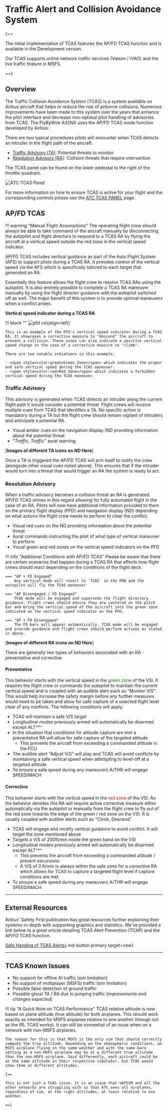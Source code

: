 # Traffic Alert and Collision Avoidance System

{==

The initial implementation of TCAS features the AP/FD TCAS function and is available in the Development version.

Our TCAS supports online network traffic services (Vatsim / IVAO) and the live traffic feature in MSFS.

==}

## Overview

The Traffic Collision Avoidance System (TCAS) is a system available on Airbus aircraft that helps to reduce the risk of airborne collisions. Numerous improvements have been made to this system over the years that enhance the pilot interface and decrease non-optimal pilot handling of advisories from TCAS. The FlyByWire A32NX uses the AP/FD TCAS mode function developed by Airbus.

There are two typical procedures pilots will encounter when TCAS detects an intruder in the flight path of the aircraft.

- [Traffic Advisory (TA)](#traffic-advisory): Potential threats to monitor
- [Resolution Advisory (RA)](#resolution-advisory): Collision threats that require intervention

The TCAS panel can be found on the lower pedestal to the right of the throttle quadrant.

![ATC-TCAS Panel](../../assets/a32nx-briefing/pedestal/ATC-TCAS.jpg "ATC-TCAS Panel")

For more information on how to ensure TCAS is active for your flight and the corresponding controls please see the [ATC TCAS PANEL](../../a32nx-briefing/flight-deck/pedestal/atc-tcas.md) page.

## AP/FD TCAS

!!! warning "Manual Flight Assumptions"
    The operating flight crew should always be able to take command of the aircraft manually by disconnecting the autopilot and flight directors to respond to a TCAS RA by flying the aircraft at a vertical speed outside the red zone in the vertical speed indicator.

AP/FD TCAS includes vertical guidance as part of the Auto Flight System (AFS) to support pilots during a TCAS RA. It provides control of the vertical speed via the AFS which is specifically tailored to each target that generated an RA. 

Essentially this feature allows the flight crew to resolve TCAS RAs using the autopilot. It is also entirely possible to complete a TCAS RA maneuver manually by using the flight director guidance with the autopilot switched off as well. The major benefit of this system is to provide optimal maneuvers when a conflict arises.

**Vertical speed indicator during a TCAS RA**

!!! block ""
    ![pfd vsi](../../assets/advanced-guides/flight/pfd-vsi.png){align=left}

    This is an example of the PFD's vertical speed indicator during a TCAS RA. It showcases a corrective measure to "descend" the aircraft to prevent a collision. These zones can also indicate a positive vertical speed change in the case of a corrective measure to "climb".

    There are two notable indiations in this example. 

    - <span style=color:green>Green Zone</span> which indicates the proper and safe vertical speed during the TCAS maneuver. 
    - <span style=color:red>Red Zone</span> which indicates a forbidden vertical speed during the TCAS maneuver.

### Traffic Advisory

This advisory is generated when TCAS detects an intruder along the current flight path it would consider a potential threat. Flight crews will receive multiple cues from TCAS that identifies a TA. No specific action is mandatory during a TA but the flight crew should remain vigilant of intruders and anticipate a potential RA. 

- Visual amber cues on the navigation display (ND providing information about the potential threat
- "*Traffic, Traffic*" aural warning

[**Images of different TA icons on ND Here**]

Once a TA is triggered the AP/FD TCAS will arm itself to notify the crew (alongside other visual cues noted above). This ensures that if the intruder would turn into a threat that would trigger an RA the system is ready to act.

### Resolution Advisory

When a traffic advisory becomes a collision threat an RA is generated. AP/FD TCAS shines in this regard allowing for fully automated flight in the case of an RA. Pilots will now have additional information provided to them on the primary flight display (PFD) and navigation display (ND) depending on what actions the flight crew needs to perform to clear the conflict.

- Visual red cues on the ND providing information about the potential threat
- Aural commands instructing the pilot of what type of vertical maneuver to perform
- Visual green and red zones on the vertical speed indicators on the PFD

!!! info "Additional Conditions with AP/FD TCAS"
    Please be aware that there are certain scenarios that happen during a TCAS RA that affects how flight crews should react depending on the conditions of the flight deck.

    === "AP + FD Engaged"
        Any vertical mode will revert to `TCAS` in the FMA and the autopilot will fly the TCAS maneuver

    === "AP Disengaged / FD Engaged"
        TCAS mode will be engaged and supercede the flight directory guidance. Flight crews should ensure they are centered on the pitch bar and bring the vertical speed of the aircraft into the green zone indicated on the vertical speed indicator on the PFD.

    === "AP + FD Disengaged"
        The FD bars will appear automatically. TCAS mode will be engaged and provide guidance and flight crews should perform actions as stated in above.

[**Images of different RA icons on ND Here**]

There are generally two types of behaviors associated with an RA - preventative and corrective

#### Preventative

This behavior starts with the vertical speed in the <span style=color:green>green zone</span> of the VSI. It requires the flight crew or commands the autopilot to maintain the current vertical speed and is coupled with an audible alert such as "Monitor V/S". This would help increase the safety margin before any further measures would need to be taken and allow for safe capture of a selected flight level clear of any conflicts. The following conditions will apply:

- TCAS will maintain a safe V/S target
- Longitudinal modes previously armed will automatically be disarmed except ALT^*^
- In the situation that conditions for altitude capture are met a preventative RA will allow for safe capture of the targeted altitude
    - This prevents the aircraft from exceeding a commanded altitude in the FCU
- The audible alert "Adjust V/S" will play and TCAS will avoid conflicts by maintaining a safe vertical speed when attempting to level-off at a targeted altitude
- To ensure a safe speed during any maneuvers A/THR will engage SPEED/MACH

#### Corrective

This behavior starts with the vertical speed in the <span style=color:red>red zone</span> of the VSI. As the behavior denotes this RA will require active corrective measure either automatically via the autopilot or manually from the flight crew to fly out of the red zone towards the edge of the green / red zone on the VSI. It is usually coupled with audible alerts such as "Climb, Descend".

- TCAS will engage and modify vertical guidance to avoid conflict. It will target the zone mentioned above
- Targets a V/S of 200ft/min inside the green band on the VSI
- Longitudinal modes previously armed will automatically be disarmed except ALT^*^
    - This prevents the aircraft from exceeding a commanded altitude / prevent excursions
    - A V/S of 0 ft/min is always within the safe zone for a corrective RA which allows for TCAS to capture a targeted flight level if capture conditions are met
- To ensure a safe speed during any maneuvers A/THR will engage SPEED/MACH

---

## External Resources

Airbus' Safety First publication has great resources further explaining their systems in-depth with supporting graphics and statistics. We've provided a link below to a great article detailing TCAS Alert Prevention (TCAP) and the AP/FD TCAS function.

[Safe Handing of TCAS Alerts](https://safetyfirst.airbus.com/safe-handling-of-tcas-alerts/){.md-button primary target=new}

---

## TCAS Known Issues

- No support for offline AI traffic (sim limitation)
- No support of multiplayer (MSFS) traffic (sim limitation)
- Possible false detection of ground traffic
- Possible ghost TA / RA due to jumping traffic (*improvements and changes expected*)

!!! tip "A Quick Note on TCAS Performance"
    TCAS relative altitude is now based on plane altitude (true altitude) for both airplanes. This should work exactly as intended for MSFS airplanes relative to one another (though not as the IRL TCAS works). It can still be somewhat of an issue when on a network with non-MSFS airplanes.

    The reason for this is that MSFS is the only sim that should correctly compute the true altitude. Depending on the atmospheric conditions, an MSFS airplane flying in the same weather and with the same baro setting as a non-MSFS airplane may be at a different true altitude than the non-MSFS airplane. Said differently, each aircraft could be at the same altitude in their respective simulator, but TCAS would show them at different altitudes.

    {==

    This is not just a TCAS issue. It is an issue that VATSIM and all the other networks are struggling with so that ATC sees all airplanes, regardless of sim, at the right altitudes, at least relative to one another.

    ==}